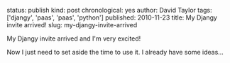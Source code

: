 status: publish
kind: post
chronological: yes
author: David Taylor
tags: ['djangy', 'paas', 'paas', 'python']
published: 2010-11-23
title: My Djangy invite arrived!
slug: my-djangy-invite-arrived

My Djangy invite arrived and I'm very excited!

Now I just need to set aside the time to use it. I already have some ideas...
